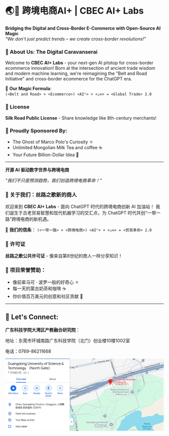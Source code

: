 # 🌏🚀 跨境电商AI+ | CBEC AI+ Labs

**Bridging the Digital and Cross-Border E-Commerce with Open-Source AI Magic**  
*"We don't just predict trends – we create cross-border revolutions!"*

### 🧠 About Us: The Digital Caravanserai

Welcome to **CBEC AI+ Labs** - your next-gen AI pitstop for cross-border ecommerce innovation! Born at the intersection of ancient trade wisdom and modern machine learning, we're reimagining the "Belt and Road Initiative" and cross-border ecommerce for the ChatGPT era.

🔮 **Our Magic Formula**:  
`(<Belt and Road> × <Ecommerce>) <AIⁿ> + <☕️∞> = <Global Trade> 2.0`

### 📜 License
**Silk Road Public License** - Share knowledge like 8th-century merchants!

### 🚩 Proudly Sponsored By:
- The Ghost of Marco Polo's Curiosity ⚛️ 
- Unlimited Mongolian Milk Tea and coffee ☕️
- Your Future Billion-Dollar Idea 🌟

---

**开源 AI 驱动数字世界与跨境电商**

*"我们不只是预测趋势，我们创造跨境电商革命！"*

### 🧠 关于我们：丝路之歌新的商人

欢迎来到 **CBEC AI+ Labs** - 面向 ChatGPT 时代的跨境电商创新 AI 加油站！ 我们诞生于古老贸易智慧和现代机器学习的交汇点，为 ChatGPT 时代共创“一带一路”跨境电商的新机遇。

🔮 **我们的信条**：
`(<一带一路> × <跨境电商>) <AIⁿ> + <☕️∞> = <贸易革命> 2.0`

### 📜 许可证
**丝路之歌公共许可证** - 像来自第8世纪的商人一样分享知识！

### 🚩 项目荣誉赞助：
- 像前辈马可 · 波罗一般的好奇心 ⚛️
- 每一天的蒙古奶茶和咖啡 ☕️
- 你价值百万美元的创意和社区贡献 🌟

---
## 🔗 Let's Connect:

**广东科技学院大湾区产教融合研究院**：

地址：东莞市环城南路广东科技学院（北门）创业楼10楼1002室

电话：0769-86211668

![Google Map](profile/map.png)
